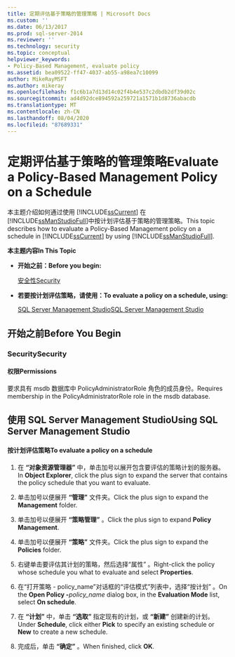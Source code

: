 ```yaml
---
title: 定期评估基于策略的管理策略 | Microsoft Docs
ms.custom: ''
ms.date: 06/13/2017
ms.prod: sql-server-2014
ms.reviewer: ''
ms.technology: security
ms.topic: conceptual
helpviewer_keywords:
- Policy-Based Management, evaluate policy
ms.assetid: bea09522-ff47-4037-ab55-a98ea7c10099
author: MikeRayMSFT
ms.author: mikeray
ms.openlocfilehash: f1c6b1a7d13d14c02f4b4e537c2dbdb2df39d02c
ms.sourcegitcommit: ad4d92dce894592a259721a1571b1d8736abacdb
ms.translationtype: MT
ms.contentlocale: zh-CN
ms.lasthandoff: 08/04/2020
ms.locfileid: "87689331"
---
```

# <a name="evaluate-a-policy-based-management-policy-on-a-schedule"></a><span data-ttu-id="dc811-102">定期评估基于策略的管理策略</span><span class="sxs-lookup"><span data-stu-id="dc811-102">Evaluate a Policy-Based Management Policy on a Schedule</span></span>
  <span data-ttu-id="dc811-103">本主题介绍如何通过使用 [!INCLUDE[ssCurrent](../../includes/sscurrent-md.md)] 在 [!INCLUDE[ssManStudioFull](../../includes/ssmanstudiofull-md.md)]中按计划评估基于策略的管理策略。</span><span class="sxs-lookup"><span data-stu-id="dc811-103">This topic describes how to evaluate a Policy-Based Management policy on a schedule in [!INCLUDE[ssCurrent](../../includes/sscurrent-md.md)] by using [!INCLUDE[ssManStudioFull](../../includes/ssmanstudiofull-md.md)].</span></span>  
  
 <span data-ttu-id="dc811-104">**本主题内容**</span><span class="sxs-lookup"><span data-stu-id="dc811-104">**In This Topic**</span></span>  
  
-   <span data-ttu-id="dc811-105">**开始之前：**</span><span class="sxs-lookup"><span data-stu-id="dc811-105">**Before you begin:**</span></span>  
  
     [<span data-ttu-id="dc811-106">安全性</span><span class="sxs-lookup"><span data-stu-id="dc811-106">Security</span></span>](#Security)  
  
-   <span data-ttu-id="dc811-107">**若要按计划评估策略，请使用：**</span><span class="sxs-lookup"><span data-stu-id="dc811-107">**To evaluate a policy on a schedule, using:**</span></span>  
  
     [<span data-ttu-id="dc811-108">SQL Server Management Studio</span><span class="sxs-lookup"><span data-stu-id="dc811-108">SQL Server Management Studio</span></span>](#SSMSProcedure)  
  
##  <a name="before-you-begin"></a><a name="BeforeYouBegin"></a> <span data-ttu-id="dc811-109">开始之前</span><span class="sxs-lookup"><span data-stu-id="dc811-109">Before You Begin</span></span>  
  
###  <a name="security"></a><a name="Security"></a> <span data-ttu-id="dc811-110">Security</span><span class="sxs-lookup"><span data-stu-id="dc811-110">Security</span></span>  
  
####  <a name="permissions"></a><a name="Permissions"></a> <span data-ttu-id="dc811-111">权限</span><span class="sxs-lookup"><span data-stu-id="dc811-111">Permissions</span></span>  
 <span data-ttu-id="dc811-112">要求具有 msdb 数据库中 PolicyAdministratorRole 角色的成员身份。</span><span class="sxs-lookup"><span data-stu-id="dc811-112">Requires membership in the PolicyAdministratorRole role in the msdb database.</span></span>  
  
##  <a name="using-sql-server-management-studio"></a><a name="SSMSProcedure"></a> <span data-ttu-id="dc811-113">使用 SQL Server Management Studio</span><span class="sxs-lookup"><span data-stu-id="dc811-113">Using SQL Server Management Studio</span></span>  
  
#### <a name="to-evaluate-a-policy-on-a-schedule"></a><span data-ttu-id="dc811-114">按计划评估策略</span><span class="sxs-lookup"><span data-stu-id="dc811-114">To evaluate a policy on a schedule</span></span>  
  
1.  <span data-ttu-id="dc811-115">在 **“对象资源管理器”** 中，单击加号以展开包含要评估的策略计划的服务器。</span><span class="sxs-lookup"><span data-stu-id="dc811-115">In **Object Explorer**, click the plus sign to expand the server that contains the policy schedule that you want to evaluate.</span></span>  
  
2.  <span data-ttu-id="dc811-116">单击加号以便展开 **“管理”** 文件夹。</span><span class="sxs-lookup"><span data-stu-id="dc811-116">Click the plus sign to expand the **Management** folder.</span></span>  
  
3.  <span data-ttu-id="dc811-117">单击加号以便展开 **“策略管理”** 。</span><span class="sxs-lookup"><span data-stu-id="dc811-117">Click the plus sign to expand **Policy Management**.</span></span>  
  
4.  <span data-ttu-id="dc811-118">单击加号以便展开 **“策略”** 文件夹。</span><span class="sxs-lookup"><span data-stu-id="dc811-118">Click the plus sign to expand the **Policies** folder.</span></span>  
  
5.  <span data-ttu-id="dc811-119">右键单击要评估其计划的策略，然后选择“属性”  。</span><span class="sxs-lookup"><span data-stu-id="dc811-119">Right-click the policy whose schedule you what to evaluate and select **Properties**.</span></span>  
  
6.  <span data-ttu-id="dc811-120">在“打开策略 - policy_name”对话框的“评估模式”列表中，选择“按计划”     。</span><span class="sxs-lookup"><span data-stu-id="dc811-120">On the **Open Policy -**_policy_name_ dialog box, in the **Evaluation Mode** list, select **On schedule**.</span></span>  
  
7.  <span data-ttu-id="dc811-121">在 **“计划”** 中，单击 **“选取”** 指定现有的计划，或 **“新建”** 创建新的计划。</span><span class="sxs-lookup"><span data-stu-id="dc811-121">Under **Schedule**, click either **Pick** to specify an existing schedule or **New** to create a new schedule.</span></span>  
  
8.  <span data-ttu-id="dc811-122">完成后，单击 **“确定”** 。</span><span class="sxs-lookup"><span data-stu-id="dc811-122">When finished, click **OK**.</span></span>  
  
  
